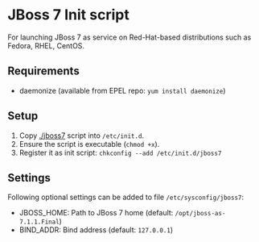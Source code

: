 # JBoss 7 Init script

For launching JBoss 7 as service on Red-Hat-based distributions such as Fedora, RHEL, CentOS.

## Requirements

- daemonize (available from EPEL repo: `yum install daemonize`)

## Setup

1. Copy [./jboss7](jboss7) script into `/etc/init.d`.
2. Ensure the script is executable (`chmod +x`).
3. Register it as init script: `chkconfig --add /etc/init.d/jboss7`

## Settings

Following optional settings can be added to file `/etc/sysconfig/jboss7`:

- JBOSS_HOME: Path to JBoss 7 home (default: `/opt/jboss-as-7.1.1.Final`)
- BIND_ADDR: Bind address (default: `127.0.0.1`)
